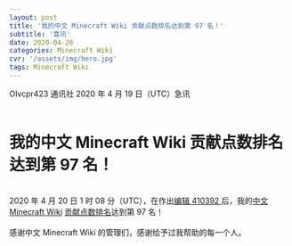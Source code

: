 ```yaml
---
layout: post
title: '我的中文 Minecraft Wiki 贡献点数排名达到第 97 名！'
subtitle: '喜讯'
date: 2020-04-20
categories: Minecraft Wiki
cvr: '/assets/img/hero.jpg'
tags: Minecraft Wiki
---
```


Olvcpr423 通讯社 2020 年 4 月 19 日（UTC）急讯<br>
<br>
<h1>
	我的中文 Minecraft Wiki 贡献点数排名达到第 97 名！
</h1>
<br>
2020 年 4 月 20 日 1 时 08 分（UTC），在作出<a href ='https://minecraft-zh.gamepedia.com/index.php?title=%E5%9F%BA%E5%B2%A9%E7%89%881.16.0&curid=56407&diff=410392&oldid=410204'>编辑 410392 </a> 后，我的<a href ='https://minecraft-zh.gamepedia.com'>中文 Minecraft Wiki</a> <a href ='https://minecraft-zh.gamepedia.com/Special:WikiPoints'>贡献点数排名</a>达到第 97 名！<br>
<br>
感谢中文 Minecraft Wiki 的管理们，感谢给予过我帮助的每一个人。

